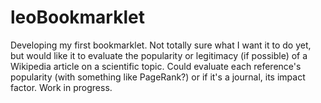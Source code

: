 # leoBookmarklet
Developing my first bookmarklet. Not totally sure what I want it to do yet, but would like it to evaluate the popularity or legitimacy (if possible) of a  Wikipedia article on a scientific topic. Could evaluate each reference's popularity (with something like PageRank?) or if it's a journal, its impact factor. Work in progress.

